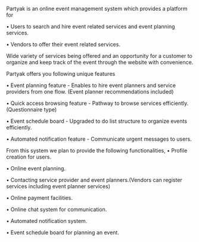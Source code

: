 Partyak is an online event management system which provides a platform for

   •	 Users to search and hire event related services and event planning services.

   •	 Vendors to offer their event related services.
  

Wide variety of services being offered and an opportunity for a customer to organize and keep track of the event through the website with convenience. 

Partyak offers you following unique features


•	Event planning feature - Enables to hire event planners and service providers from one flow. (Event planner recommendations included)


•	Quick access browsing feature - Pathway to browse services efficiently. (Questionnaire type)


•	Event schedule board - Upgraded to do list structure to organize events efficiently.


•	Automated notification feature - Communicate urgent messages to users.


From this system we plan to provide the following functionalities,
•	Profile creation for users. 

•	Online event planning.

•	Contacting service provider and event planners.(Vendors can register services including event planner services)

•	Online payment facilities.

•	Online chat system for communication.

•	Automated notification system.

•	Event schedule board for planning an event.






